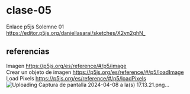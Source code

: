 # clase-05
Enlace p5js Solemne 01
<br>
<https://editor.p5js.org/daniellasarai/sketches/X2yn2qhN_>
## referencias
Imagen <https://p5js.org/es/reference/#/p5/image>
<br>
Crear un objeto de imagen <https://p5js.org/es/reference/#/p5/loadImage>
<br>
Load Pixels <https://p5js.org/es/reference/#/p5/loadPixels>
<br>
![Uploading Captura de pantalla 2024-04-08 a la(s) 17.13.21.png…]()

